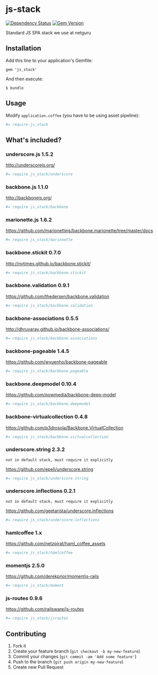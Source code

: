 js-stack
========

[![Dependency Status](https://gemnasium.com/netguru/js_stack.png)](https://gemnasium.com/netguru/js_stack)
[![Gem Version](https://badge.fury.io/rb/js_stack.png)](http://badge.fury.io/rb/js_stack)

Standard JS SPA stack we use at netguru

## Installation

Add this line to your application's Gemfile:

    gem 'js_stack'

And then execute:

    $ bundle

## Usage

Modify `application.coffee` (you have to be using asset pipeline):

``` coffeescript
#= require js_stack
```

## What's included?

### underscore.js 1.5.2

http://underscorejs.org/

``` coffeescript
#= require js_stack/underscore
```

### backbone.js 1.1.0

http://backbonejs.org/

``` coffeescript
#= require js_stack/backbone
```

### marionette.js 1.6.2

https://github.com/marionettejs/backbone.marionette/tree/master/docs

``` coffeescript
#= require js_stack/marionette
```

### backbone.stickit 0.7.0

http://nytimes.github.io/backbone.stickit/

``` coffeescript
#= require js_stack/backbone.stickit
```

### backbone.validation 0.9.1

https://github.com/thedersen/backbone.validation


``` coffeescript
#= require js_stack/backbone.validation
```

### backbone-associations 0.5.5

http://dhruvaray.github.io/backbone-associations/

``` coffeescript
#= require js_stack/backbone.associations
```

### backbone-pageable 1.4.5

https://github.com/wyuenho/backbone-pageable


``` coffeescript
#= require js_stack/backbone.pageable
```

### backbone.deepmodel 0.10.4

https://github.com/powmedia/backbone-deep-model

``` coffeescript
#= require js_stack/backbone.deepmodel
```

### backbone-virtualcollection 0.4.8

https://github.com/p3drosola/Backbone.VirtualCollection

``` coffeescript
#= require js_stack/backbone.virtualcollection
```

### underscore.string 2.3.2
`not in default stack, must require it explicitly`

https://github.com/epeli/underscore.string

``` coffeescript
#= require js_stack/underscore.string
```

### underscore.inflections 0.2.1
`not in default stack, must require it explicitly`

https://github.com/geetarista/underscore.inflections

``` coffeescript
#= require js_stack/underscore.inflections
```

### hamlcoffee 1.x

https://github.com/netzpirat/haml_coffee_assets

``` coffeescript
#= require js_stack/hamlcoffee
```

### momentjs 2.5.0

https://github.com/derekprior/momentjs-rails

``` coffeescript
#= require js_stack/moment
```

### js-routes 0.9.6

https://github.com/railsware/js-routes

``` coffeescript
#= require js_stack/jsroutes
```

## Contributing

1. Fork it
2. Create your feature branch (`git checkout -b my-new-feature`)
3. Commit your changes (`git commit -am 'Add some feature'`)
4. Push to the branch (`git push origin my-new-feature`)
5. Create new Pull Request
